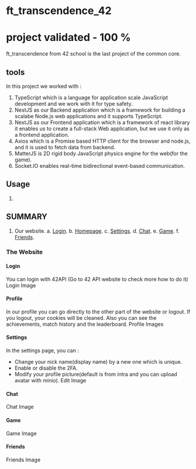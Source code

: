 # ft_transcendence_42

# project validated - 100 %
ft_transcendence from 42 school is the last project of the common core.  

## tools

In this project we worked with :
1. TypeScript which is a language for application scale JavaScript development and we work with it for type safety.
2. NestJS as our Backend application which is a framework for building a scalabe Node.js web applications and it supports TypeScript.
3. NextJS as our Frontend application which is a framework of react library it enables us to create a full-stack Web application, but we use it only as a frontend application.
4. Axios which is a Promise based HTTP client for the browser and node.js, and it is used to fetch data from backend.
5. MatterJS is 2D rigid body JavaScript physics engine for the web(for the game).
6. Socket.IO enables real-time bidirectional event-based communication.

## Usage

1. 

## SUMMARY

1. Our website.
  a. [Login](#Login).
  b. [Homepage](#Homepage).
  c. [Settings](#Settings).
  d. [Chat](#Chat).
  e. [Game](#Game).
  f. [Friends](#Friends).

### The Website
#### Login
You can login with 42API (Go to 42 API website to check more how to do it)
Login Image

#### Profile
In our profile you can go directly to the other part of the website or logout. If you logout, your cookies will be cleaned.
Also you can see the achievements, match history and the leaderboard.
Profile Images

#### Settings
In the settings page, you can :  
- Change your nick name(display name) by a new one which is unique.
- Enable or disable the 2FA.
- Modify your profile picture(default is from intra and you can upload avatar with minio).
Edit Image

#### Chat
Chat Image
#### Game
Game Image
#### Friends
Friends Image
